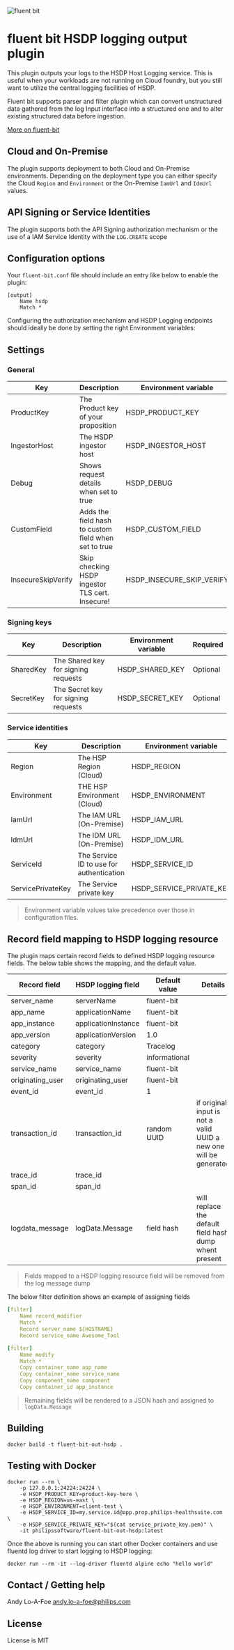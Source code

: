 ![fluent bit](https://fluentbit.io/assets/img/logo1-default.png)

# fluent bit HSDP logging output plugin

This plugin outputs your logs to the HSDP Host Logging service. This is useful when your workloads are not running on Cloud foundry, but you still want to utilize the central logging facilities of HSDP. 

Fluent bit supports parser and filter plugin which can convert unstructured data gathered from the log Input interface into a structured one and to alter existing structured data before ingestion.

[More on fluent-bit](https://fluentbit.io/documentation/0.14/getting_started/)

## Cloud and On-Premise

The plugin supports deployment to both Cloud and On-Premise environments. Depending on 
the deployment type you can either specify the Cloud `Region` and `Environment` or the On-Premise
`IamUrl` and `IdmUrl` values.

## API Signing or Service Identities

The plugin supports both the API Signing authorization mechanism or the use
of a IAM Service Identity with the `LOG.CREATE` scope

## Configuration options
Your `fluent-bit.conf` file should include an entry like below to enable the plugin:

```
[output]
    Name hsdp
    Match *
```

Configuring the authorization mechanism and HSDP Logging endpoints should ideally
be done by setting the right Environment variables:

## Settings

### General

| Key           | Description                         | Environment variable | Required |
| --------------|-------------------------------------|----------------------|----------|
| ProductKey    | The Product key of your proposition | HSDP\_PRODUCT\_KEY     | Required |
| IngestorHost  | The HSDP ingestor host              | HSDP\_INGESTOR\_HOST | Optional |
| Debug         | Shows request details when set to true | HSDP\_DEBUG | Optional |
| CustomField   | Adds the field hash to custom field when set to true | HSDP\_CUSTOM\_FIELD | Optional |
| InsecureSkipVerify | Skip checking HSDP ingestor TLS cert. Insecure! | HSDP\_INSECURE\_SKIP\_VERIFY | Optional |

### Signing keys

| Key           | Description                         | Environment variable | Required |
| --------------|-------------------------------------|----------------------|----------|
| SharedKey     | The Shared key for signing requests | HSDP\_SHARED\_KEY      | Optional |
| SecretKey     | The Secret key for signing requests | HSDP\_SECRET\_KEY      | Optional |

### Service identities

| Key           | Description                         | Environment variable | Required |
| --------------|-------------------------------------|----------------------|----------|
| Region        | The HSP Region (Cloud)                      | HSDP\_REGION | Optional |
| Environment   | THE HSP Environment (Cloud)              | HSDP\_ENVIRONMENT | Optional |
| IamUrl        | The IAM URL (On-Premise)           | HSDP\_IAM\_URL | Optional |
| IdmUrl        | The IDM URL (On-Premise)           | HSDP\_IDM\_URL | Optional |
| ServiceId     | The Service ID to use for authentication | HSDP\_SERVICE\_ID | Optional |
| ServicePrivateKey | The Service private key         | HSDP\_SERVICE\_PRIVATE\_KEY | Optional |



> Environment variable values take precedence over those in configuration files.

## Record field mapping to HSDP logging resource

The plugin maps certain record fields to defined HSDP logging resource fields. The below
table shows the mapping, and the default value.

| Record field       | HSDP logging field  | Default value | Details |
|--------------------|---------------------|---------------|-----------------------|
| server\_name       | serverName          | fluent-bit    ||
| app\_name          | applicationName     | fluent-bit    ||
| app\_instance      | applicationInstance | fluent-bit    ||
| app\_version       | applicationVersion  | 1.0           ||
| category           | category            | Tracelog      ||
| severity           | severity            | informational ||
| service\_name      | service\_name       | fluent-bit    ||
| originating\_user  | originating\_user   | fluent-bit    ||
| event\_id          | event\_id           | 1             ||
| transaction\_id    | transaction\_id     | random UUID   |if original input is not a valid UUID a new one will be generated|
| trace\_id          | trace\_id           |               ||
| span\_id           | span\_id            |               ||
| logdata\_message   | logData.Message     | field hash    |will replace the default field hash dump whent present|

> Fields mapped to a HSDP logging resource field will be removed from the log message dump

The below filter definition shows an example of assigning fields

```yaml
[filter]
    Name record_modifier
    Match *
    Record server_name ${HOSTNAME}
    Record service_name Awesome_Tool
```

```yaml
[filter]
    Name modify
    Match *
    Copy container_name app_name
    Copy container_name service_name
    Copy component_name component
    Copy container_id app_instance
```

> Remaining fields will be rendered to a JSON hash and assigned to `logData.Message`

## Building

```shell
docker build -t fluent-bit-out-hsdp .
```

## Testing with Docker

```shell
docker run --rm \
    -p 127.0.0.1:24224:24224 \
    -e HSDP_PRODUCT_KEY=product-key-here \
    -e HSDP_REGION=us-east \
    -e HSDP_ENVIRONMENT=client-test \
    -e HSDP_SERVICE_ID=my.service.id@app.prop.philips-healthsuite.com \
    -e HSDP_SERVICE_PRIVATE_KEY="$(cat service_private_key.pem)" \
    -it philipssoftware/fluent-bit-out-hsdp:latest
```

Once the above is running you can start other Docker containers and 
use fluentd log driver to start logging to HSDP logging:

```shell
docker run --rm -it --log-driver fluentd alpine echo "hello world"
```

## Contact / Getting help

Andy Lo-A-Foe <andy.lo-a-foe@philips.com>

## License

License is MIT
